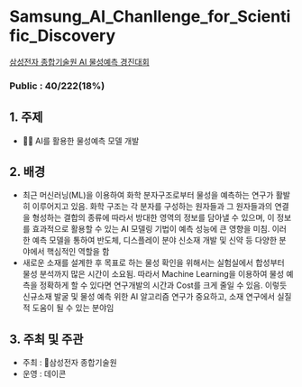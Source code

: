 # Samsung_AI_Chanllenge_for_Scientific_Discovery

[삼성전자 종합기술원 AI 물성예측 경진대회](https://dacon.io/competitions/official/235789/overview/description)

### Public : 40/222(18%)

## 1. 주제
- 👨‍🔬 AI를 활용한 물성예측 모델 개발

## 2. 배경

- 최근 머신러닝(ML)을 이용하여 화학 분자구조로부터 물성을 예측하는 연구가 활발히 이루어지고 있음. 화학 구조는 각 분자를 구성하는 원자들과 그 원자들과의 연결을 형성하는 결합의 종류에 따라서 방대한 영역의 정보를 담아낼 수 있으며, 이 정보를 효과적으로 활용할 수 있는 AI 모델링 기법이 예측 성능에 큰 영향을 미침. 이러한 예측 모델을 통하여 반도체, 디스플레이 분야 신소재 개발 및 신약 등 다양한 분야에서 핵심적인 역할을 함
- 새로운 소재를 설계한 후 목표로 하는 물성 확인을 위해서는 실험실에서 합성부터 물성 분석까지 많은 시간이 소요됨. 따라서 Machine Learning을 이용하여 물성 예측을 정확하게 할 수 있다면 연구개발의 시간과 Cost를 크게 줄일 수 있음. 이렇듯 신규소재 발굴 및 물성 예측 위한 AI 알고리즘 연구가 중요하고, 소재 연구에서 실질적 도움이 될 수 있는 분야임

## 3. 주최 및 주관

- 주최 : 🔹삼성전자 종합기술원
- 운영 : 데이콘
